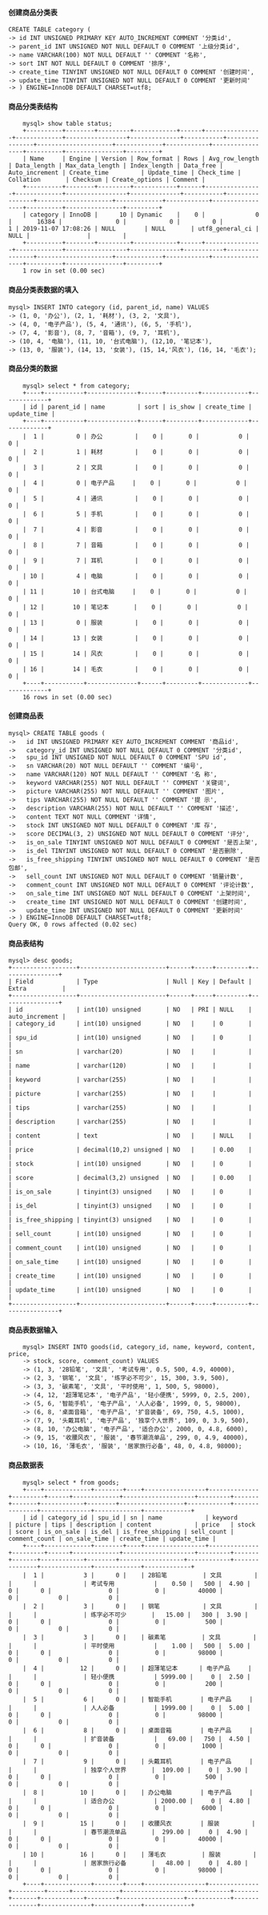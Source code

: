 #### 创建商品分类表
        
    CREATE TABLE category (
    -> id INT UNSIGNED PRIMARY KEY AUTO_INCREMENT COMMENT '分类id',
    -> parent_id INT UNSIGNED NOT NULL DEFAULT 0 COMMENT '上级分类id',
    -> name VARCHAR(100) NOT NULL DEFAULT '' COMMENT '名称',
    -> sort INT NOT NULL DEFAULT 0 COMMENT '排序',
    -> create_time TINYINT UNSIGNED NOT NULL DEFAULT 0 COMMENT '创建时间',
    -> update_time TINYINT UNSIGNED NOT NULL DEFAULT 0 COMMENT '更新时间'
    -> ) ENGINE=InnoDB DEFAULT CHARSET=utf8;
#### 商品分类表结构


        mysql> show table status;
        +----------+--------+---------+------------+------+----------------+-------------+-----------------+--------------+-----------+----------------+---------------------+-------------+------------+-----------------+----------+----------------+---------+
        | Name     | Engine | Version | Row_format | Rows | Avg_row_length | Data_length | Max_data_length | Index_length | Data_free | Auto_increment | Create_time         | Update_time | Check_time | Collation       | Checksum | Create_options | Comment |
        +----------+--------+---------+------------+------+----------------+-------------+-----------------+--------------+-----------+----------------+---------------------+-------------+------------+-----------------+----------+----------------+---------+
        | category | InnoDB |      10 | Dynamic    |    0 |              0 |       16384 |               0 |            0 |         0 |              1 | 2019-11-07 17:08:26 | NULL        | NULL       | utf8_general_ci |     NULL |                |         |
        +----------+--------+---------+------------+------+----------------+-------------+-----------------+--------------+-----------+----------------+---------------------+-------------+------------+-----------------+----------+----------------+---------+
        1 row in set (0.00 sec)
#### 商品分类表数据的填入

    mysql> INSERT INTO category (id, parent_id, name) VALUES
    -> (1, 0, '办公'), (2, 1, '耗材'), (3, 2, '文具'),
    -> (4, 0, '电子产品'), (5, 4, '通讯'), (6, 5, '手机'),
    -> (7, 4, '影音'), (8, 7, '音箱'), (9, 7, '耳机'),
    -> (10, 4, '电脑'), (11, 10, '台式电脑'), (12,10, '笔记本'),
    -> (13, 0, '服装'), (14, 13, '女装'), (15, 14,'风衣'), (16, 14, '毛衣');

#### 商品分类的数据
        
        
        mysql> select * from category;
        +----+-----------+--------------+------+---------+-------------+-------------+
        | id | parent_id | name         | sort | is_show | create_time | update_time |
        +----+-----------+--------------+------+---------+-------------+-------------+
        |  1 |         0 | 办公         |    0 |       0 |           0 |           0 |
        |  2 |         1 | 耗材         |    0 |       0 |           0 |           0 |
        |  3 |         2 | 文具         |    0 |       0 |           0 |           0 |
        |  4 |         0 | 电子产品     |    0 |       0 |           0 |           0 |
        |  5 |         4 | 通讯         |    0 |       0 |           0 |           0 |
        |  6 |         5 | 手机         |    0 |       0 |           0 |           0 |
        |  7 |         4 | 影音         |    0 |       0 |           0 |           0 |
        |  8 |         7 | 音箱         |    0 |       0 |           0 |           0 |
        |  9 |         7 | 耳机         |    0 |       0 |           0 |           0 |
        | 10 |         4 | 电脑         |    0 |       0 |           0 |           0 |
        | 11 |        10 | 台式电脑     |    0 |       0 |           0 |           0 |
        | 12 |        10 | 笔记本       |    0 |       0 |           0 |           0 |
        | 13 |         0 | 服装         |    0 |       0 |           0 |           0 |
        | 14 |        13 | 女装         |    0 |       0 |           0 |           0 |
        | 15 |        14 | 风衣         |    0 |       0 |           0 |           0 |
        | 16 |        14 | 毛衣         |    0 |       0 |           0 |           0 |
        +----+-----------+--------------+------+---------+-------------+-------------+
        16 rows in set (0.00 sec)
#### 创建商品表

    mysql> CREATE TABLE goods (
    ->   id INT UNSIGNED PRIMARY KEY AUTO_INCREMENT COMMENT '商品id',
    ->   category_id INT UNSIGNED NOT NULL DEFAULT 0 COMMENT '分类id',
    ->   spu_id INT UNSIGNED NOT NULL DEFAULT 0 COMMENT 'SPU id',
    ->   sn VARCHAR(20) NOT NULL DEFAULT '' COMMENT '编号', 
    ->   name VARCHAR(120) NOT NULL DEFAULT '' COMMENT '名 称',
    ->   keyword VARCHAR(255) NOT NULL DEFAULT '' COMMENT '关键词',
    ->   picture VARCHAR(255) NOT NULL DEFAULT '' COMMENT '图片',
    ->   tips VARCHAR(255) NOT NULL DEFAULT '' COMMENT '提 示',
    ->   description VARCHAR(255) NOT NULL DEFAULT '' COMMENT '描述',
    ->   content TEXT NOT NULL COMMENT '详情',
    ->   stock INT UNSIGNED NOT NULL DEFAULT 0 COMMENT '库 存',
    ->   score DECIMAL(3, 2) UNSIGNED NOT NULL DEFAULT 0 COMMENT '评分',
    ->   is_on_sale TINYINT UNSIGNED NOT NULL DEFAULT 0 COMMENT '是否上架',
    ->   is_del TINYINT UNSIGNED NOT NULL DEFAULT 0 COMMENT '是否删除',
    ->   is_free_shipping TINYINT UNSIGNED NOT NULL DEFAULT 0 COMMENT '是否包邮',
    ->   sell_count INT UNSIGNED NOT NULL DEFAULT 0 COMMENT '销量计数',
    ->   comment_count INT UNSIGNED NOT NULL DEFAULT 0 COMMENT '评论计数',
    ->   on_sale_time INT UNSIGNED NOT NULL DEFAULT 0 COMMENT '上架时间',
    ->   create_time INT UNSIGNED NOT NULL DEFAULT 0 COMMENT '创建时间',
    ->   update_time INT UNSIGNED NOT NULL DEFAULT 0 COMMENT '更新时间'
    -> ) ENGINE=InnoDB DEFAULT CHARSET=utf8;
    Query OK, 0 rows affected (0.02 sec)
#### 商品表结构

    mysql> desc goods;
    +------------------+------------------------+------+-----+---------+----------------+
    | Field            | Type                   | Null | Key | Default | Extra          |
    +------------------+------------------------+------+-----+---------+----------------+
    | id               | int(10) unsigned       | NO   | PRI | NULL    | auto_increment |
    | category_id      | int(10) unsigned       | NO   |     | 0       |                |
    | spu_id           | int(10) unsigned       | NO   |     | 0       |                |
    | sn               | varchar(20)            | NO   |     |         |                |
    | name             | varchar(120)           | NO   |     |         |                |
    | keyword          | varchar(255)           | NO   |     |         |                |
    | picture          | varchar(255)           | NO   |     |         |                |
    | tips             | varchar(255)           | NO   |     |         |                |
    | description      | varchar(255)           | NO   |     |         |                |
    | content          | text                   | NO   |     | NULL    |                |
    | price            | decimal(10,2) unsigned | NO   |     | 0.00    |                |
    | stock            | int(10) unsigned       | NO   |     | 0       |                |
    | score            | decimal(3,2) unsigned  | NO   |     | 0.00    |                |
    | is_on_sale       | tinyint(3) unsigned    | NO   |     | 0       |                |
    | is_del           | tinyint(3) unsigned    | NO   |     | 0       |                |
    | is_free_shipping | tinyint(3) unsigned    | NO   |     | 0       |                |
    | sell_count       | int(10) unsigned       | NO   |     | 0       |                |
    | comment_count    | int(10) unsigned       | NO   |     | 0       |                |
    | on_sale_time     | int(10) unsigned       | NO   |     | 0       |                |
    | create_time      | int(10) unsigned       | NO   |     | 0       |                |
    | update_time      | int(10) unsigned       | NO   |     | 0       |                |
    +------------------+------------------------+------+-----+---------+----------------+ 
#### 商品表数据输入


        mysql> INSERT INTO goods(id, category_id, name, keyword, content, price,
        -> stock, score, comment_count) VALUES
        -> (1, 3, '2B铅笔', '文具', '考试专用', 0.5, 500, 4.9, 40000),
        -> (2, 3, '钢笔', '文具', '练字必不可少', 15, 300, 3.9, 500),
        -> (3, 3, '碳素笔', '文具', '平时使用', 1, 500, 5, 98000),
        -> (4, 12, '超薄笔记本', '电子产品', '轻小便携', 5999, 0, 2.5, 200),
        -> (5, 6, '智能手机', '电子产品', '人人必备', 1999, 0, 5, 98000),
        -> (6, 8, '桌面音箱', '电子产品', '扩音装备', 69, 750, 4.5, 1000),
        -> (7, 9, '头戴耳机', '电子产品', '独享个人世界', 109, 0, 3.9, 500),
        -> (8, 10, '办公电脑', '电子产品', '适合办公', 2000, 0, 4.8, 6000),
        -> (9, 15, '收腰风衣', '服装', '春节潮流单品', 299, 0, 4.9, 40000),
        -> (10, 16, '薄毛衣', '服装', '居家旅行必备', 48, 0, 4.8, 98000);

#### 商品数据表

        mysql> select * from goods;
        +----+-------------+--------+----+-----------------+--------------+---------+------+-------------+--------------------+---------+-------+-------+------------+--------+------------------+------------+---------------+--------------+-------------+-------------+
        | id | category_id | spu_id | sn | name            | keyword      | picture | tips | description | content            | price   | stock | score | is_on_sale | is_del | is_free_shipping | sell_count | comment_count | on_sale_time | create_time | update_time |
        +----+-------------+--------+----+-----------------+--------------+---------+------+-------------+--------------------+---------+-------+-------+------------+--------+------------------+------------+---------------+--------------+-------------+-------------+
        |  1 |           3 |      0 |    | 2B铅笔          | 文具         |         |      |             | 考试专用           |    0.50 |   500 |  4.90 |          0 |      0 |                0 |          0 |         40000 |            0 |           0 |           0 |
        |  2 |           3 |      0 |    | 钢笔            | 文具         |         |      |             | 练字必不可少       |   15.00 |   300 |  3.90 |          0 |      0 |                0 |          0 |           500 |            0 |           0 |           0 |
        |  3 |           3 |      0 |    | 碳素笔          | 文具         |         |      |             | 平时使用           |    1.00 |   500 |  5.00 |          0 |      0 |                0 |          0 |         98000 |            0 |           0 |           0 |
        |  4 |          12 |      0 |    | 超薄笔记本      | 电子产品     |         |      |             | 轻小便携           | 5999.00 |     0 |  2.50 |          0 |      0 |                0 |          0 |           200 |            0 |           0 |           0 |
        |  5 |           6 |      0 |    | 智能手机        | 电子产品     |         |      |             | 人人必备           | 1999.00 |     0 |  5.00 |          0 |      0 |                0 |          0 |         98000 |            0 |           0 |           0 |
        |  6 |           8 |      0 |    | 桌面音箱        | 电子产品     |         |      |             | 扩音装备           |   69.00 |   750 |  4.50 |          0 |      0 |                0 |          0 |          1000 |            0 |           0 |           0 |
        |  7 |           9 |      0 |    | 头戴耳机        | 电子产品     |         |      |             | 独享个人世界       |  109.00 |     0 |  3.90 |          0 |      0 |                0 |          0 |           500 |            0 |           0 |           0 |
        |  8 |          10 |      0 |    | 办公电脑        | 电子产品     |         |      |             | 适合办公           | 2000.00 |     0 |  4.80 |          0 |      0 |                0 |          0 |          6000 |            0 |           0 |           0 |
        |  9 |          15 |      0 |    | 收腰风衣        | 服装         |         |      |             | 春节潮流单品       |  299.00 |     0 |  4.90 |          0 |      0 |                0 |          0 |         40000 |            0 |           0 |           0 |
        | 10 |          16 |      0 |    | 薄毛衣          | 服装         |         |      |             | 居家旅行必备       |   48.00 |     0 |  4.80 |          0 |      0 |                0 |          0 |         98000 |            0 |           0 |           0 |
        +----+-------------+--------+----+-----------------+--------------+---------+------+-------------+--------------------+---------+-------+-------+------------+--------+------------------+------------+---------------+--------------+-------------+-------------+

